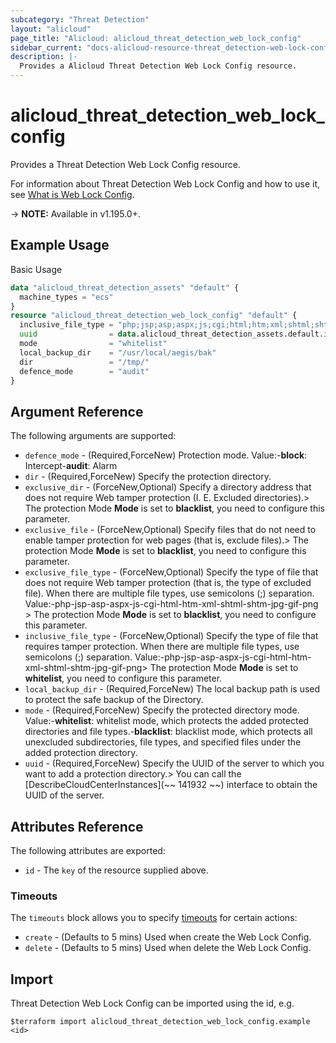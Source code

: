 ```yaml
---
subcategory: "Threat Detection"
layout: "alicloud"
page_title: "Alicloud: alicloud_threat_detection_web_lock_config"
sidebar_current: "docs-alicloud-resource-threat_detection-web-lock-config"
description: |-
  Provides a Alicloud Threat Detection Web Lock Config resource.
---
```


# alicloud_threat_detection_web_lock_config

Provides a Threat Detection Web Lock Config resource.

For information about Threat Detection Web Lock Config and how to use it, see [What is Web Lock Config](https://www.alibabacloud.com/help/en/security-center/developer-reference/api-sas-2018-12-03-modifyweblockstart).

-> **NOTE:** Available in v1.195.0+.

## Example Usage

Basic Usage

```terraform
data "alicloud_threat_detection_assets" "default" {
  machine_types = "ecs"
}
resource "alicloud_threat_detection_web_lock_config" "default" {
  inclusive_file_type = "php;jsp;asp;aspx;js;cgi;html;htm;xml;shtml;shtm;jpg"
  uuid                = data.alicloud_threat_detection_assets.default.ids.0
  mode                = "whitelist"
  local_backup_dir    = "/usr/local/aegis/bak"
  dir                 = "/tmp/"
  defence_mode        = "audit"
}
```

## Argument Reference

The following arguments are supported:
* `defence_mode` - (Required,ForceNew) Protection mode. Value:-**block**: Intercept-**audit**: Alarm
* `dir` - (Required,ForceNew) Specify the protection directory.
* `exclusive_dir` - (ForceNew,Optional) Specify a directory address that does not require Web tamper protection (I. E. Excluded directories).> The protection Mode **Mode** is set to **blacklist**, you need to configure this parameter.
* `exclusive_file` - (ForceNew,Optional) Specify files that do not need to enable tamper protection for web pages (that is, exclude files).> The protection Mode **Mode** is set to **blacklist**, you need to configure this parameter.
* `exclusive_file_type` - (ForceNew,Optional) Specify the type of file that does not require Web tamper protection (that is, the type of excluded file). When there are multiple file types, use semicolons (;) separation. Value:-php-jsp-asp-aspx-js-cgi-html-htm-xml-shtml-shtm-jpg-gif-png > The protection Mode **Mode** is set to **blacklist**, you need to configure this parameter.
* `inclusive_file_type` - (ForceNew,Optional) Specify the type of file that requires tamper protection. When there are multiple file types, use semicolons (;) separation. Value:-php-jsp-asp-aspx-js-cgi-html-htm-xml-shtml-shtm-jpg-gif-png> The protection Mode **Mode** is set to **whitelist**, you need to configure this parameter.
* `local_backup_dir` - (Required,ForceNew) The local backup path is used to protect the safe backup of the Directory.
* `mode` - (Required,ForceNew) Specify the protected directory mode. Value:-**whitelist**: whitelist mode, which protects the added protected directories and file types.-**blacklist**: blacklist mode, which protects all unexcluded subdirectories, file types, and specified files under the added protection directory.
* `uuid` - (Required,ForceNew) Specify the UUID of the server to which you want to add a protection directory.> You can call the [DescribeCloudCenterInstances](~~ 141932 ~~) interface to obtain the UUID of the server.



## Attributes Reference

The following attributes are exported:
* `id` - The `key` of the resource supplied above.

### Timeouts

The `timeouts` block allows you to specify [timeouts](https://www.terraform.io/docs/configuration-0-11/resources.html#timeouts) for certain actions:
* `create` - (Defaults to 5 mins) Used when create the Web Lock Config.
* `delete` - (Defaults to 5 mins) Used when delete the Web Lock Config.

## Import

Threat Detection Web Lock Config can be imported using the id, e.g.

```shell
$terraform import alicloud_threat_detection_web_lock_config.example <id>
```